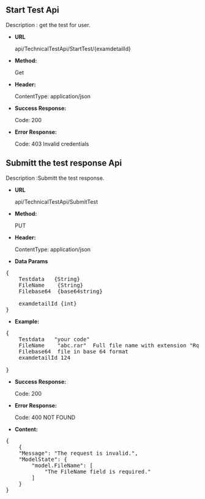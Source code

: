**Start Test Api**
----
Description : get the test  for user.

* **URL**

  api/TechnicalTestApi/StartTest/{examdetailId}

* **Method:** 

    Get

* **Header:** 
    	
	ContentType: application/json

* **Success Response:**

	Code: 200 
	

* **Error Response:**

	Code: 403 Invalid credentials



**Submitt the test response  Api**
----
Description :Submitt the test response.

* **URL**

    api/TechnicalTestApi/SubmitTest

* **Method:** 

    PUT
* **Header:** 
    	
	ContentType: application/json

* **Data Params** <br />

<pre>
{
	Testdata   {String}
	FileName	{String}
	Filebase64  {base64string} 
	
	examdetailId {int}     
}	 
</pre>   

* **Example:** <br/>

<pre>
{
	Testdata   "your code"
	FileName	"abc.rar"  Full file name with extension "Rquired"
	Filebase64  file in base 64 format
	examdetailId 124 

}
</pre>  
* **Success Response:**

	Code: 200 

* **Error Response:**

	Code: 400 NOT FOUND
	
* **Content:**<br />
	
<pre>
{
	{
    "Message": "The request is invalid.",
    "ModelState": {
        "model.FileName": [
            "The FileName field is required."
        ]
    }
}
</pre>

